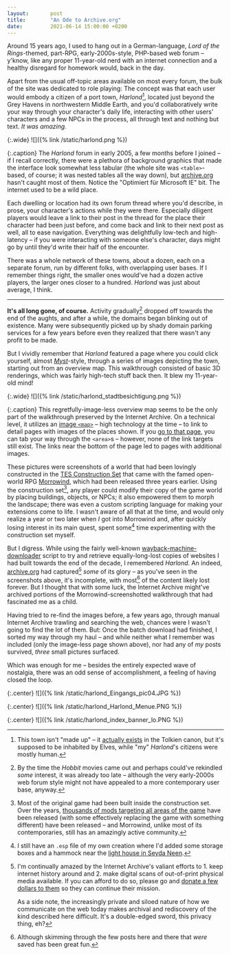 ```yaml
---
layout:       post
title:        "An Ode to Archive.org"
date:         2021-06-14 15:00:00 +0200
---
```


Around 15 years ago, I used to hang out in a German-language, *Lord of the Rings*-themed, part-RPG, early-2000s-style, PHP-based web forum – y'know, like any proper 11-year-old nerd with an internet connection and a healthy disregard for homework would, back in the day.

Apart from the usual off-topic areas available on most every forum, the bulk of the site was dedicated to role playing: The concept was that each user would embody a citizen of a port town, *Harlond*[^canon], located just beyond the Grey Havens in northwestern Middle Earth, and you'd collaboratively write your way through your character's daily life, interacting with other users' characters and a few NPCs in the process, all through text and nothing but text. *It was amazing.*

[^canon]: This town isn't "made up" – it [actually exists](https://tolkiengateway.net/wiki/Harlond_(Lindon)) in the Tolkien canon, but it's supposed to be inhabited by Elves, while "my" *Harlond*'s citizens were mostly human.

{:.wide}
![]({% link /static/harlond.png %})

{:.caption}
The *Harlond* forum in early 2005, a few months before I joined – if I recall correctly, there were a plethora of background graphics that made the interface look somewhat less tabular (the whole site was `<table>`-based, of course; it was nested tables all the way down), but [archive.org](https://web.archive.org/web/20050404083847/http://www.harlond.de/) hasn't caught most of them. Notice the "Optimiert für Microsoft IE" bit. The internet used to be a wild place.

Each dwelling or location had its own forum thread where you'd describe, in prose, your character's actions while they were there. Especially diligent players would leave a link to their post in the thread for the place their character had been just before, and come back and link to their next post as well, all to ease navigation. Everything was delightfully low-tech and high-latency – if you were interacting with someone else's character, days might go by until they'd write their half of the encounter.

There was a whole network of these towns, about a dozen, each on a separate forum, run by different folks, with overlapping user bases. If I remember things right, the smaller ones would've had a dozen active players, the larger ones closer to a hundred. *Harlond* was just about average, I think.

---

**It's all long gone, of course.** Activity gradually[^hobbit] dropped off towards the end of the aughts, and after a while, the domains began blinking out of existence. Many were subsequently picked up by shady domain parking services for a few years before even they realized that there wasn't any profit to be made.

[^hobbit]: By the time the *Hobbit* movies came out and perhaps could've rekindled *some* interest, it was already too late – although the very early-2000s web forum style might not have appealed to a more contemporary user base, anyway.

But I vividly remember that *Harlond* featured a page where you could click yourself, almost [*Myst*](https://www.youtube.com/watch?v=D30r0iRH73Q)-style, through a series of images depicting the town, starting out from an overview map. This walkthrough consisted of basic 3D renderings, which was fairly high-tech stuff back then. It blew my 11-year-old mind!

{:.wide}
![]({% link /static/harlond_stadtbesichtigung.png %})

{:.caption}
This regretfully-image-less overview map seems to be the only part of the walkthrough preserved by the Internet Archive. On a technical level, it utilizes an [image `<map>`](https://en.wikipedia.org/wiki/Image_map) – high technology at the time – to link to detail pages with images of the places shown. If you [go to that page](https://web.archive.org/web/20050207003730/http://www.harlond.de/besichtigung.php), you can tab your way through the `<area>`s – however, none of the link targets still exist. The links near the bottom of the page led to pages with additional images.

These pictures were screenshots of a world that had been lovingly constructed in the [TES Construction Set](https://en.uesp.net/wiki/Morrowind_Mod:Construction_Set) that came with the famed open-world RPG [Morrowind](https://elderscrolls.bethesda.net/en/morrowind), which had been released three years earlier. Using the construction set[^tescs], any player could modify their copy of the game world by placing buildings, objects, or NPCs; it also empowered them to morph the landscape; there was even a custom scripting language for making your extensions come to life. I wasn't aware of all that at the time, and would only realize a year or two later when *I* got into Morrowind and, after quickly losing interest in its main quest, spent some[^tescsme] time experimenting with the construction set myself.

[^tescs]: Most of the original game had been built inside the construction set. Over the years, [thousands of mods targeting all areas of the game](https://www.nexusmods.com/morrowind/mods/) have been released (with some effectively replacing the game with something different) have been released – and Morrowind, unlike most of its contemporaries, still has an amazingly active community.

[^tescsme]: I still have an `.esp` file of my own creation where I'd added some storage boxes and a hammock near the [light house in Seyda Neen](https://elderscrolls.fandom.com/wiki/Seyda_Neen_Lighthouse_(Morrowind)).

But I digress. While using the fairly well-known [wayback-machine-downloader](https://github.com/hartator/wayback-machine-downloader) script to try and retrieve equally-long-lost copies of websites I had built towards the end of the decade, I remembered *Harlond*. An indeed, [archive.org](https://web.archive.org/web/2014/harlond.de) had captured[^donate] *some* of its glory – as you've seen in the screenshots above, it's incomplete, with most[^most] of the content likely lost forever. But I thought that with some luck, the Internet Archive might've archived portions of the Morrowind-screenshotted walkthrough that had fascinated me as a child.

[^donate]: I'm continually amazed by the Internet Archive's valiant efforts to 1. keep internet history around and 2. make digital scans of out-of-print physical media available. If you can afford to do so, please go and [donate a few dollars to them](https://archive.org/donate/) so they can continue their mission.

    As a side note, the increasingly private and siloed nature of how we communicate on the web today makes archival and rediscovery of the kind described here difficult. It's a double-edged sword, this privacy thing, eh?

[^most]: Although skimming through the few posts here and there that *were* saved has been great fun.

Having tried to re-find the images before, a few years ago, through manual Internet Archive trawling and searching the web, chances were I wasn't going to find the lot of them. But: Once the batch download had finished, I sorted my way through my haul – and while neither what I remember was included (only the image-less page shown above), nor had any of *my* posts survived, *three* small pictures surfaced.

Which was enough for me – besides the entirely expected wave of nostalgia, there was an odd sense of accomplishment, a feeling of having closed the loop.

{:.center}
![]({% link /static/harlond_Eingangs_pic04.JPG %})

{:.center}
![]({% link /static/harlond_Harlond_Menue.PNG %})

{:.center}
![]({% link /static/harlond_index_banner_lo.PNG %})

